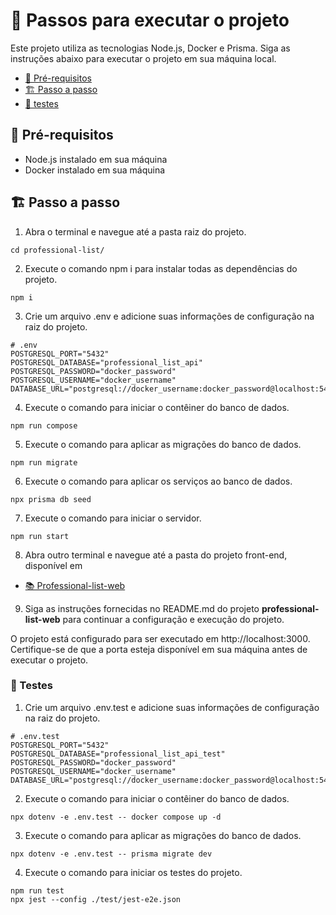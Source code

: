 # **📖 Passos para executar o projeto**

Este projeto utiliza as tecnologias Node.js, Docker e Prisma. Siga as instruções abaixo para executar o projeto em sua máquina local.

- [🌱 Pré-requisitos](#🌱-pré-requisitos)
- [🏗️ Passo a passo](#🏗️-passo-a-passo)
- [🚀 testes](#🚀-testes)

## **🌱 Pré-requisitos**

- Node.js instalado em sua máquina
- Docker instalado em sua máquina

## **🏗️ Passo a passo**

1. Abra o terminal e navegue até a pasta raiz do projeto.

```shell
cd professional-list/
```

2. Execute o comando npm i para instalar todas as dependências do projeto.

```shell
npm i
```

3. Crie um arquivo .env e adicione suas informações de configuração na raiz do projeto.

```shell
# .env
POSTGRESQL_PORT="5432"
POSTGRESQL_DATABASE="professional_list_api"
POSTGRESQL_PASSWORD="docker_password"
POSTGRESQL_USERNAME="docker_username"
DATABASE_URL="postgresql://docker_username:docker_password@localhost:5432/professional_list_api"
```

4. Execute o comando para iniciar o contêiner do banco de dados.

```shell
npm run compose
```

5. Execute o comando para aplicar as migrações do banco de dados.

```shell
npm run migrate
```

6. Execute o comando para aplicar os serviços ao banco de dados.

```shell
npx prisma db seed
```

7. Execute o comando para iniciar o servidor.

```
npm run start
```

8. Abra outro terminal e navegue até a pasta do projeto front-end, disponível em

- [📚 Professional-list-web](https://github.com/thelastofuslinco/professional-list-web)

9. Siga as instruções fornecidas no README.md do projeto **professional-list-web** para continuar a configuração e execução do projeto.

O projeto está configurado para ser executado em http://localhost:3000. Certifique-se de que a porta esteja disponível em sua máquina antes de executar o projeto.

### 🚀 Testes

1. Crie um arquivo .env.test e adicione suas informações de configuração na raiz do projeto.

```shell
# .env.test
POSTGRESQL_PORT="5432"
POSTGRESQL_DATABASE="professional_list_api_test"
POSTGRESQL_PASSWORD="docker_password"
POSTGRESQL_USERNAME="docker_username"
DATABASE_URL="postgresql://docker_username:docker_password@localhost:5432/professional_list_api_test"
```

2. Execute o comando para iniciar o contêiner do banco de dados.

```shell
npx dotenv -e .env.test -- docker compose up -d
```

3. Execute o comando para aplicar as migrações do banco de dados.

```shell
npx dotenv -e .env.test -- prisma migrate dev
```

4. Execute o comando para iniciar os testes do projeto.

```
npm run test
npx jest --config ./test/jest-e2e.json
```
